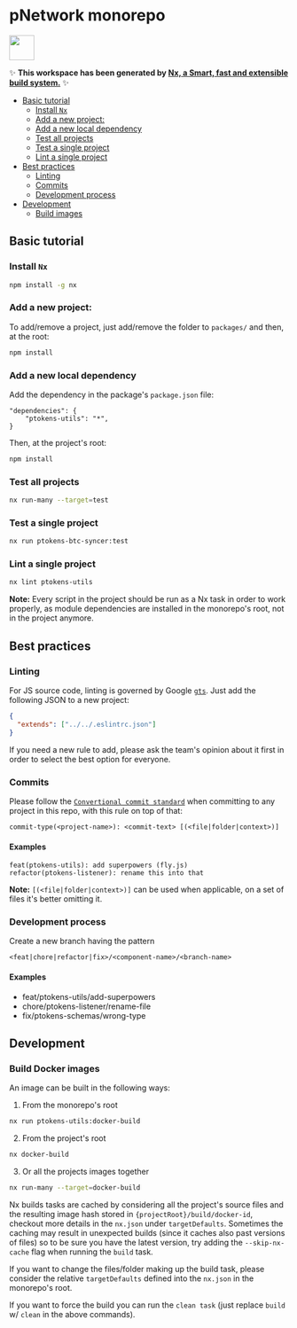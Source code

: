 # pNetwork monorepo

<a alt="Nx logo" href="https://nx.dev" target="_blank" rel="noreferrer"><img src="https://raw.githubusercontent.com/nrwl/nx/master/images/nx-logo.png" width="45"></a>

✨ **This workspace has been generated by [Nx, a Smart, fast and extensible build system.](https://nx.dev)** ✨

- [Basic tutorial](#basic-tutorial)
  - [Install `Nx`](#basic-install)
  - [Add a new project:](#basic-new-proj)
  - [Add a new local dependency](#basic-local-dep)
  - [Test all projects](#basic-test-all)
  - [Test a single project](#basic-test-sigle)
  - [Lint a single project](#basic-lint-single)
- [Best practices](#best-practices)
  - [Linting](#best-practices-linting)
  - [Commits](#best-practices-commits)
  - [Development process](#best-practices-dev-process)
- [Development](#development)
  - [Build images](#dev-build-images)

## <a name="basic-tutorial"></a> Basic tutorial

### <a name="basic-install"></a> Install `Nx`

```bash
npm install -g nx
```

### <a name="basic-new-proj"></a> Add a new project:

To add/remove a project, just add/remove the folder to `packages/` and then, at the root:

```bash
npm install
```

### <a name="basic-local-dep"></a> Add a new local dependency

Add the dependency in the package's `package.json` file:

```
"dependencies": {
    "ptokens-utils": "*",
}
```

Then, at the project's root:

```bash
npm install
```

### <a name="basic-test-all"></a> Test all projects

```bash
nx run-many --target=test
```

### <a name="basic-test-sigle"></a> Test a single project

```bash
nx run ptokens-btc-syncer:test
```

### <a name="basic-lint-single"></a> Lint a single project

```bash
nx lint ptokens-utils
```

**Note:** Every script in the project should be run as a Nx task in
order to work properly, as module dependencies are installed in the
monorepo's root, not in the project anymore.

## <a name="best-practices"></a> Best practices

### <a name="best-practices-linting"></a> Linting

For JS source code, linting is governed by Google [`gts`](https://github.com/google/gts).
Just add the following JSON to a new project:

```json
{
  "extends": ["../../.eslintrc.json"]
}
```

If you need a new rule to add, please ask the team's opinion about it first in order to
select the best option for everyone.

### <a name="best-practices-commits"></a> Commits

Please follow the [`Convertional commit standard`](https://www.conventionalcommits.org/en/v1.0.0/)
when committing to any project in this repo, with this rule on top of that:

```
commit-type(<project-name>): <commit-text> [(<file|folder|context>)]
```

#### Examples

```
feat(ptokens-utils): add superpowers (fly.js)
refactor(ptokens-listener): rename this into that
```

**Note:** `[(<file|folder|context>)]` can be used when applicable,
on a set of files it's better omitting it.

### <a name="best-practices-dev-process"></a> Development process

Create a new branch having the pattern

```
<feat|chore|refactor|fix>/<component-name>/<branch-name>
```

#### Examples

- feat/ptokens-utils/add-superpowers
- chore/ptokens-listener/rename-file
- fix/ptokens-schemas/wrong-type

## <a name="development"></a> Development

### <a name="dev-build-images"></a> Build Docker images

An image can be built in the following ways:

1. From the monorepo's root

```bash
nx run ptokens-utils:docker-build
```

2. From the project's root

```bash
nx docker-build
```

3. Or all the projects images together

```bash
nx run-many --target=docker-build
```

Nx builds tasks are cached by considering all the project's source files and the resulting image hash
stored in `{projectRoot}/build/docker-id`, checkout more details in the `nx.json` under `targetDefaults`.
Sometimes the caching may result in unexpected builds (since it caches also past versions of files) so to
be sure you have the latest version, try adding the `--skip-nx-cache` flag when running the `build` task.

If you want to change the files/folder making up the build task, please consider the relative `targetDefaults` defined into
the `nx.json` in the monorepo's root.

If you want to force the build you can run the `clean task` (just replace `build` w/ `clean` in the above commands).
